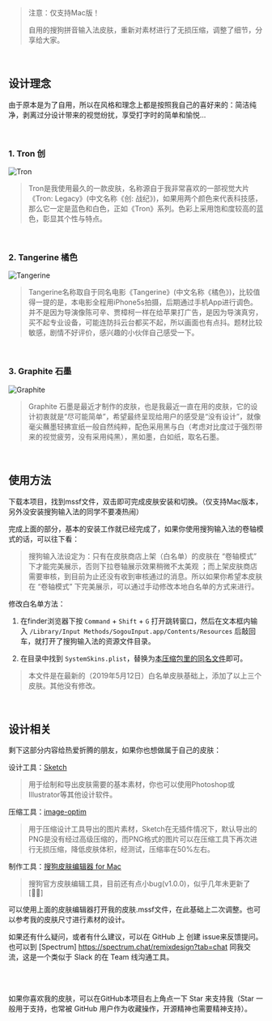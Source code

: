 > 注意：仅支持Mac版！
>
> 自用的搜狗拼音输入法皮肤，重新对素材进行了无损压缩，调整了细节，分享给大家。

</br>

## 设计理念

由于原本是为了自用，所以在风格和理念上都是按照我自己的喜好来的：简洁纯净，剥离过分设计带来的视觉纷扰，享受打字时的简单和愉悦...

</br>

### 1. Tron 创

![Tron](https://cdn.remixcdn.com/image/tron-cover.png)

> Tron是我使用最久的一款皮肤，名称源自于我非常喜欢的一部视觉大片《Tron: Legacy》(中文名称《创: 战纪》)，如果用两个颜色来代表科技感，那么它一定是蓝色和白色，正如《Tron》系列。色彩上采用饱和度较高的蓝色，彰显其个性与特点。

</br>

### 2. Tangerine 橘色

![Tangerine](https://cdn.remixcdn.com/image/tangerine-cover.png)

> Tangerine名称取自于同名电影《Tangerine》(中文名称《橘色》)，比较值得一提的是，本电影全程用iPhone5s拍摄，后期通过手机App进行调色。并不是因为导演像陈可辛、贾樟柯一样在给苹果打广告，是因为导演真穷，买不起专业设备，可能连防抖云台都买不起，所以画面也有点抖。题材比较敏感，剧情不好评价，感兴趣的小伙伴自己感受一下。

</br>

### 3. Graphite 石墨

![Graphite](https://cdn.remixcdn.com/image/graphite-cover.png)

> Graphite 石墨是最近才制作的皮肤，也是我最近一直在用的皮肤，它的设计初衷就是“尽可能简单”，希望最终呈现给用户的感受是“没有设计”，就像毫尖蘸墨轻拂宣纸一般自然纯粹，配色采用黑与白（考虑对比度过于强烈带来的视觉疲劳，没有采用纯黑），黑如墨，白如纸，取名石墨。

</br>

## 使用方法

下载本项目，找到mssf文件，双击即可完成皮肤安装和切换。（仅支持Mac版本，另外没安装搜狗输入法的同学不要凑热闹）  

完成上面的部分，基本的安装工作就已经完成了，如果你使用搜狗输入法的卷轴模式的话，可以往下看：

> 搜狗输入法设定为：只有在皮肤商店上架（白名单）的皮肤在 “卷轴模式” 下才能完美展示，否则下拉卷轴展示效果稍微不太美观 ；而上架皮肤商店需要审核，到目前为止还没有收到审核通过的消息。所以如果你希望本皮肤在 “卷轴模式” 下完美展示，可以通过手动修改本地白名单的方式来进行。

修改白名单方法：

1. 在finder浏览器下按 `Command` + `Shift` + `G` 打开跳转窗口，然后在文本框内输入 `/Library/Input Methods/SogouInput.app/Contents/Resources` 后敲回车，就打开了搜狗输入法的资源文件目录。

2.  在目录中找到 `SystemSkins.plist`，替换为[本压缩包里的同名文件](https://cdn.zhangxiaochun.com/resources/SystemSkins.plist.zip)即可。

   > 本文件是在最新的（2019年5月12日）白名单皮肤基础上，添加了以上三个皮肤。其他没有修改。

</br>

## 设计相关

剩下这部分内容给热爱折腾的朋友，如果你也想做属于自己的皮肤：

设计工具：[Sketch](https://www.sketch.com/)

> 用于绘制和导出皮肤需要的基本素材，你也可以使用Photoshop或Illustrator等其他设计软件。

压缩工具：[image-optim](https://imageoptim.com)

> 用于压缩设计工具导出的图片素材，Sketch在无插件情况下，默认导出的PNG是没有经过高级压缩的，而PNG格式的图片可以在压缩工具下再次进行无损压缩，降低皮肤体积，经测试，压缩率在50%左右。

制作工具：[搜狗皮肤编辑器 for Mac](https://pinyin.sogou.com/mac/skineditor.php)

> 搜狗官方皮肤编辑工具，目前还有点小bug(v1.0.0)，似乎几年未更新了[🤦‍♀️]

可以使用上面的皮肤编辑器打开我的皮肤.mssf文件，在此基础上二次调整。也可以参考我的皮肤尺寸进行素材的设计。

如果还有什么疑问，或者有什么建议，可以在 GitHub 上 创建 issue来反馈提问。也可以到 [Spectrum] https://spectrum.chat/remixdesign?tab=chat 同我交流，这是一个类似于 Slack 的在 Team 线沟通工具。

</br>
</br>

如果你喜欢我的皮肤，可以在GitHub本项目右上角点一下 Star 来支持我（Star 一般用于支持，也常被 GitHub 用户作为收藏操作，开源精神也需要精神支持）。
